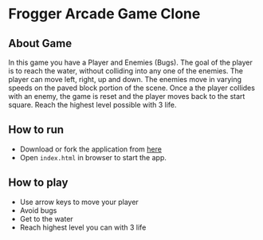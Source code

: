 # Frogger Arcade Game Clone

## About Game
In this game you have a Player and Enemies (Bugs). The goal of the player is to reach the water, without colliding into any one of the enemies. The player can move left, right, up and down. The enemies move in varying speeds on the paved block portion of the scene. Once a the player collides with an enemy, the game is reset and the player moves back to the start square. Reach the highest level possible with 3 life.
## How to run
-   Download or fork the application from  [here](https://github.com/akshilg/classic-arcade-game-clone.git)
-   Open  `index.html` in browser to start the app.
## How to play
*   Use arrow keys to move your player
*   Avoid bugs
*   Get to the water 
*   Reach highest level you can with 3 life